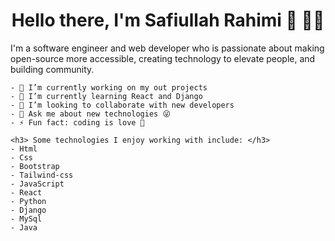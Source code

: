 <h1 align='center'> Hello there, I'm Safiullah Rahimi 👋 👨‍💻 </h1>

I'm a software engineer and web developer who is passionate about making open-source more accessible, creating technology to elevate people, and building community.
    
    - 🔭 I’m currently working on my out projects
    - 🌱 I’m currently learning React and Django
    - 👯 I’m looking to collaborate with new developers
    - 💬 Ask me about new technologies 😜
    - ⚡ Fun fact: coding is love 🥰

    <h3> Some technologies I enjoy working with include: </h3>
    - Html
    - Css
    - Bootstrap
    - Tailwind-css
    - JavaScript
    - React
    - Python
    - Django
    - MySql
    - Java
